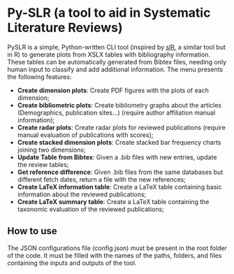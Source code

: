 # Py-SLR (a tool to aid in Systematic Literature Reviews)

PySLR is a simple, Python-written CLI tool (inspired by [slR](https://github.com/jcppc/slR), a similar tool but in R) to generate plots from XSLX tables with bibliography information.
These tables can be automatically generated from Bibtex files, needing only human input to classify and add additional information. 
The menu presents the following features:
- **Create dimension plots**: Create PDF figures with the plots of each dimension;
- **Create bibliometric plots**: Create bibliometry graphs about the articles (Demographics, publication sites...) (require author affiliation manual information);
- **Create radar plots**: Create radar plots for reviewed publications (require manual evaluation of publications with scores);
- **Create stacked dimension plots**: Create stacked bar frequency charts joining two dimensions;
- **Update Table from Bibtex**: Given a .bib files with new entries, update the review tables;
- **Get reference difference**: Given .bib files from the same databases but different fetch dates, return a file with the new references;
- **Create LaTeX information table**: Create a LaTeX table containing basic information about the reviewed publications;
- **Create LaTeX summary table**: Create a LaTeX table containing the taxonomic evaluation of the reviewed publications;

## How to use

The JSON configurations file (config.json) must be present in the root folder of the code.
It must be filled with the names of the paths, folders, and files containing the inputs and outputs of the tool.  
